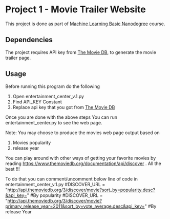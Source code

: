 # Project 1 - Movie Trailer Website
This project is done as part of [Machine Learning Basic Nanodegree](https://in.udacity.com/course/machine-learning-engineer-nanodegree--nd009-in-basic/) course.

## Dependencies
The project requires API key from [The Movie DB](https://www.themoviedb.org/), to generate the movie trailer page.

## Usage
Before running this program do the following
1. Open entertainment_center_v.1.py
2. Find API_KEY Constant
3. Replace api key that you got from [The Movie DB](https://www.themoviedb.org/)

Once you are done with the above steps
You can run entertainment_center.py to see the web page.

Note:
You may choose to produce the movies web page output based on
1. Movies popularity
2. release year

You can play around with other ways of getting your favorite movies by reading https://www.themoviedb.org/documentation/api/discover . All the best !!!

To do that you can comment/uncomment below line of code in entertainment_center_v.1.py
#DISCOVER_URL = "http://api.themoviedb.org/3/discover/movie?sort_by=popularity.desc?&api_key=" #By popularity
#DISCOVER_URL = "http://api.themoviedb.org/3/discover/movie?primary_release_year=2011&sort_by=vote_average.desc&api_key=" #By release Year
